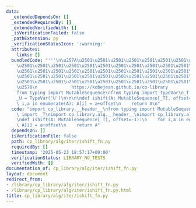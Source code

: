 ```yaml
---
data:
  _extendedDependsOn: []
  _extendedRequiredBy: []
  _extendedVerifiedWith: []
  _isVerificationFailed: false
  _pathExtension: py
  _verificationStatusIcon: ':warning:'
  attributes:
    links: []
  bundledCode: "'''\n\u257A\u2501\u2501\u2501\u2501\u2501\u2501\u2501\u2501\u2501\u2501\
    \u2501\u2501\u2501\u2501\u2501\u2501\u2501\u2501\u2501\u2501\u2501\u2501\u2501\
    \u2501\u2501\u2501\u2501\u2501\u2501\u2501\u2501\u2501\u2501\u2501\u2501\u2501\
    \u2501\u2501\u2501\u2501\u2501\u2501\u2501\u2501\u2501\u2501\u2501\u2501\u2501\
    \u2501\u2501\u2501\u2501\u2501\u2501\u2501\u2501\u2501\u2501\u2501\u2501\u2501\
    \u2578\n             https://kobejean.github.io/cp-library               \n'''\n\
    from typing import MutableSequence\nfrom typing import TypeVar\n_T = TypeVar('T')\n\
    _U = TypeVar('U')\n\n\n\ndef ishift(A: MutableSequence[_T], offset=-1):\n    for\
    \ i,a in enumerate(A): A[i] = a+offset\n    return A\n"
  code: "import cp_library.__header__\nfrom typing import MutableSequence\nfrom cp_library.misc.typing\
    \ import _T\nimport cp_library.alg.__header__\nimport cp_library.alg.iter.__header__\n\
    \ndef ishift(A: MutableSequence[_T], offset=-1):\n    for i,a in enumerate(A):\
    \ A[i] = a+offset\n    return A"
  dependsOn: []
  isVerificationFile: false
  path: cp_library/alg/iter/ishift_fn.py
  requiredBy: []
  timestamp: '2025-05-23 18:57:17+09:00'
  verificationStatus: LIBRARY_NO_TESTS
  verifiedWith: []
documentation_of: cp_library/alg/iter/ishift_fn.py
layout: document
redirect_from:
- /library/cp_library/alg/iter/ishift_fn.py
- /library/cp_library/alg/iter/ishift_fn.py.html
title: cp_library/alg/iter/ishift_fn.py
---
```

